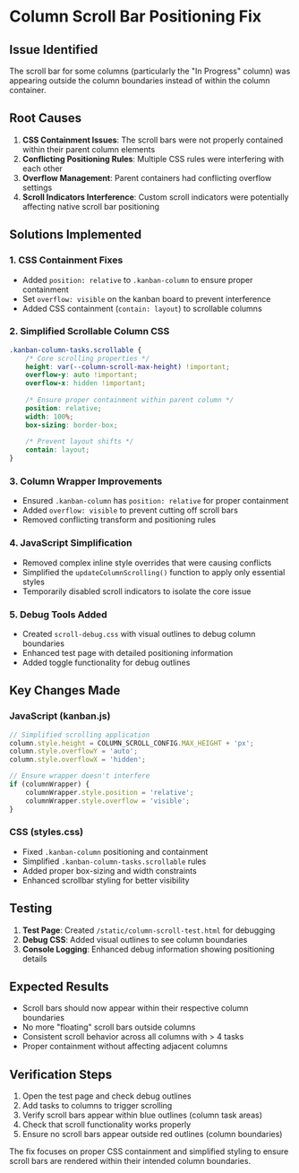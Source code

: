# Column Scroll Bar Positioning Fix

## Issue Identified
The scroll bar for some columns (particularly the "In Progress" column) was appearing outside the column boundaries instead of within the column container.

## Root Causes
1. **CSS Containment Issues**: The scroll bars were not properly contained within their parent column elements
2. **Conflicting Positioning Rules**: Multiple CSS rules were interfering with each other
3. **Overflow Management**: Parent containers had conflicting overflow settings
4. **Scroll Indicators Interference**: Custom scroll indicators were potentially affecting native scroll bar positioning

## Solutions Implemented

### 1. CSS Containment Fixes
- Added `position: relative` to `.kanban-column` to ensure proper containment
- Set `overflow: visible` on the kanban board to prevent interference
- Added CSS containment (`contain: layout`) to scrollable columns

### 2. Simplified Scrollable Column CSS
```css
.kanban-column-tasks.scrollable {
    /* Core scrolling properties */
    height: var(--column-scroll-max-height) !important;
    overflow-y: auto !important;
    overflow-x: hidden !important;
    
    /* Ensure proper containment within parent column */
    position: relative;
    width: 100%;
    box-sizing: border-box;
    
    /* Prevent layout shifts */
    contain: layout;
}
```

### 3. Column Wrapper Improvements
- Ensured `.kanban-column` has `position: relative` for proper containment
- Added `overflow: visible` to prevent cutting off scroll bars
- Removed conflicting transform and positioning rules

### 4. JavaScript Simplification
- Removed complex inline style overrides that were causing conflicts
- Simplified the `updateColumnScrolling()` function to apply only essential styles
- Temporarily disabled scroll indicators to isolate the core issue

### 5. Debug Tools Added
- Created `scroll-debug.css` with visual outlines to debug column boundaries
- Enhanced test page with detailed positioning information
- Added toggle functionality for debug outlines

## Key Changes Made

### JavaScript (kanban.js)
```javascript
// Simplified scrolling application
column.style.height = COLUMN_SCROLL_CONFIG.MAX_HEIGHT + 'px';
column.style.overflowY = 'auto';
column.style.overflowX = 'hidden';

// Ensure wrapper doesn't interfere
if (columnWrapper) {
    columnWrapper.style.position = 'relative';
    columnWrapper.style.overflow = 'visible';
}
```

### CSS (styles.css)
- Fixed `.kanban-column` positioning and containment
- Simplified `.kanban-column-tasks.scrollable` rules
- Added proper box-sizing and width constraints
- Enhanced scrollbar styling for better visibility

## Testing
1. **Test Page**: Created `/static/column-scroll-test.html` for debugging
2. **Debug CSS**: Added visual outlines to see column boundaries
3. **Console Logging**: Enhanced debug information showing positioning details

## Expected Results
- Scroll bars should now appear within their respective column boundaries
- No more "floating" scroll bars outside columns
- Consistent scroll behavior across all columns with > 4 tasks
- Proper containment without affecting adjacent columns

## Verification Steps
1. Open the test page and check debug outlines
2. Add tasks to columns to trigger scrolling
3. Verify scroll bars appear within blue outlines (column task areas)
4. Check that scroll functionality works properly
5. Ensure no scroll bars appear outside red outlines (column boundaries)

The fix focuses on proper CSS containment and simplified styling to ensure scroll bars are rendered within their intended column boundaries.
